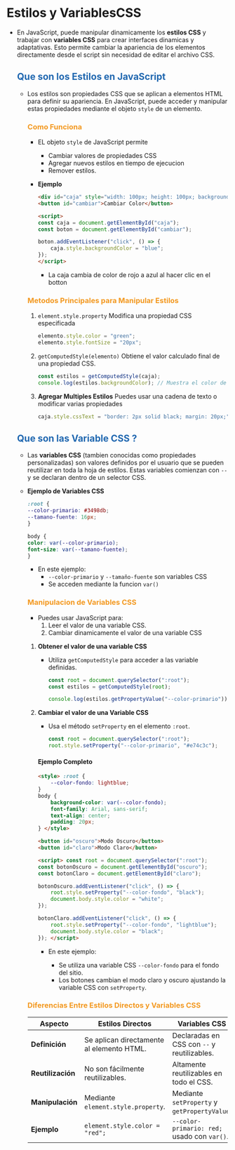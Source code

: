 # Estilos y VariablesCSS

* En JavaScript, puede manipular dinamicamente los **estilos CSS** y trabajar con **variables CSS** para crear interfaces dinamicas y adaptativas. Esto permite cambiar la apariencia de los elementos directamente desde el script sin necesidad de editar el archivo CSS.

    ## <span style="color:#2168b0">Que son los Estilos en JavaScript</span>
    
    * Los estilos son propiedades CSS que se aplican a elementos HTML para definir su apariencia. En JavaScript, puede acceder y manipular estas propiedades mediante el objeto `style` de un elemento.
    
        ### <span style="color:#f39921">Como Funciona</span>
        
        * EL objeto `style` de JavaScript permite
            * Cambiar valores de propiedades CSS
            * Agregar nuevos estilos en tiempo de ejecucion
            * Remover estilos.
            
        * **Ejemplo**
        
            ```html
            <div id="caja" style="width: 100px; height: 100px; background-color: red;"></div>
            <button id="cambiar">Cambiar Color</button>

            <script>
            const caja = document.getElementById("caja");
            const boton = document.getElementById("cambiar");

            boton.addEventListener("click", () => {
                caja.style.backgroundColor = "blue";
            });
            </script>
            ```
           * La caja cambia de color de rojo a azul al hacer clic en el botton
           
        ### <span style="color:#f39921">Metodos Principales para Manipular Estilos</span>
    
        1. `element.style.property` Modifica una propiedad CSS especificada
        
            ```javascript
            elemento.style.color = "green";
            elemento.style.fontSize = "20px";
            ```
        2. `getComputedStyle(elemento)` Obtiene el valor calculado final de una propiedad CSS.
    
            ```javascript
            const estilos = getComputedStyle(caja);
            console.log(estilos.backgroundColor); // Muestra el color de fondo actual
            ```
        3. **Agregar Multiples Estilos** Puedes usar una cadena de texto o modificar varias propiedades
    
            ```javascript
            caja.style.cssText = "border: 2px solid black; margin: 20px;";
            ```

    ## <span style="color:#2168b0">Que son las Variable CSS ?</span>
    
    * Las **variables CSS** (tambien conocidas como propiedades personalizadas) son valores definidos por el usuario que se pueden reutilizar en toda la hoja de estilos. Estas variables comienzan con `--` y se declaran dentro de un selector CSS.
    
    * **Ejemplo de Variables CSS**
    
        ```css
        :root {
        --color-primario: #3498db;
        --tamano-fuente: 16px;
        }

        body {
        color: var(--color-primario);
        font-size: var(--tamano-fuente);
        }
        ```
        
        * En este ejemplo:
            * `--color-primario` y `--tamaño-fuente` son variables CSS 
            * Se acceden mediante la funcion `var()`


        ### <span style="color:#f39921">Manipulacion de Variables CSS</span>
        
        * Puedes usar JavaScript para:
            1. Leer el valor de una variable CSS.
            2. Cambiar dinamicamente el valor de una variable CSS
            
        1. **Obtener el valor de una variable CSS**
        
            * Utiliza `getComputedStyle` para acceder a las variable definidas.
            
                ```javascript
                const root = document.querySelector(":root");
                const estilos = getComputedStyle(root);

                console.log(estilos.getPropertyValue("--color-primario")); // #3498db
                ```

        2. **Cambiar el valor de una Variable CSS**
    
            * Usa el método `setProperty` en el elemento `:root`.

                ```javascript
                const root = document.querySelector(":root");
                root.style.setProperty("--color-primario", "#e74c3c");
                ```


            #### Ejemplo Completo

            ```html
            <style> :root {
                --color-fondo: lightblue;
            }
            body {
                background-color: var(--color-fondo);
                font-family: Arial, sans-serif;
                text-align: center;
                padding: 20px;
            } </style>

            <button id="oscuro">Modo Oscuro</button>
            <button id="claro">Modo Claro</button>

            <script> const root = document.querySelector(":root");
            const botonOscuro = document.getElementById("oscuro");
            const botonClaro = document.getElementById("claro");

            botonOscuro.addEventListener("click", () => {
                root.style.setProperty("--color-fondo", "black");
                document.body.style.color = "white";
            });

            botonClaro.addEventListener("click", () => {
                root.style.setProperty("--color-fondo", "lightblue");
                document.body.style.color = "black";
            }); </script>
            ```
            * En este ejemplo:

                *   Se utiliza una variable CSS `--color-fondo` para el fondo del sitio.
                *   Los botones cambian el modo claro y oscuro ajustando la variable CSS con `setProperty`.



        ### <span style="color:#f39921">Diferencias Entre Estilos Directos y Variables CSS</span>

        |    **Aspecto**    |           **Estilos Directos**            |              **Variables CSS**               |
        | ----------------- | ----------------------------------------- | -------------------------------------------- |
        | **Definición**    | Se aplican directamente al elemento HTML. | Declaradas en CSS con `--` y reutilizables.  |
        | **Reutilización** | No son fácilmente reutilizables.          | Altamente reutilizables en todo el CSS.      |
        | **Manipulación**  | Mediante `element.style.property`.        | Mediante `setProperty` y `getPropertyValue`. |
        | **Ejemplo**       | `element.style.color = "red";`            | `--color-primario: red;` usado con `var()`.  |